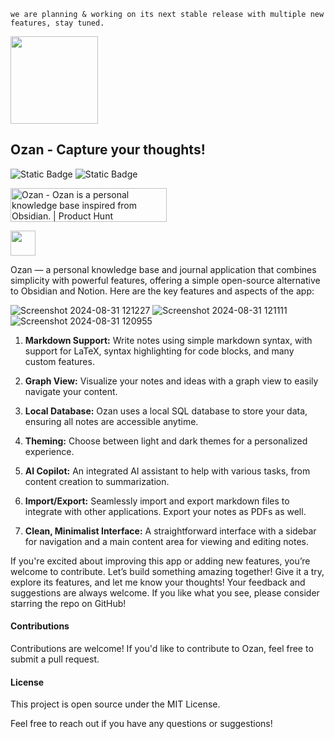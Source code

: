 `we are planning & working on its next stable release with multiple new features, stay tuned.`

<img src="https://github.com/imrofayel/Ozan/assets/134688534/c246ede8-dee9-4bcb-a339-c4b57fca85f7" height="140" weight="140">

## Ozan - Capture your thoughts!

![Static Badge](https://shields.io/badge/Open%20Source-071e27) ![Static Badge](https://shields.io/badge/Windows-blue)

<a href="https://www.producthunt.com/posts/ozan?embed=true&utm_source=badge-featured&utm_medium=badge&utm_souce=badge-ozan" target="_blank"><img src="https://api.producthunt.com/widgets/embed-image/v1/featured.svg?post_id=485313&theme=light" alt="Ozan - Ozan&#0032;is&#0032;a&#0032;personal&#0032;knowledge&#0032;base&#0032;inspired&#0032;from&#0032;Obsidian&#0046; | Product Hunt" style="width: 250px; height: 54px;" width="250" height="54" /></a>

<a href="https://github.com/imrofayel/Ozan/releases/tag/Windows"><img src="https://github.com/user-attachments/assets/9c531f25-86ad-4400-95a0-cba58c69529f" height="40" weight="40"></a>

Ozan — a personal knowledge base and journal application that combines simplicity with powerful features, offering a simple open-source alternative to Obsidian and Notion. Here are the key features and aspects of the app:

![Screenshot 2024-08-31 121227](https://github.com/user-attachments/assets/59526d43-ba3c-4810-9393-360bc34a0a59)
![Screenshot 2024-08-31 121111](https://github.com/user-attachments/assets/0a1202d5-0c12-47d0-a0e4-c9d1488b333b)
![Screenshot 2024-08-31 120955](https://github.com/user-attachments/assets/a469c96d-c076-4b8c-8e75-3d1a434977be)

1. **Markdown Support:** Write notes using simple markdown syntax, with support for LaTeX, syntax highlighting for code blocks, and many custom features.

2. **Graph View:** Visualize your notes and ideas with a graph view to easily navigate your content.

3. **Local Database:** Ozan uses a local SQL database to store your data, ensuring all notes are accessible anytime.

4. **Theming:** Choose between light and dark themes for a personalized experience.

5. **AI Copilot:** An integrated AI assistant to help with various tasks, from content creation to summarization.

6. **Import/Export:** Seamlessly import and export markdown files to integrate with other applications. Export your notes as PDFs as well.

7. **Clean, Minimalist Interface:** A straightforward interface with a sidebar for navigation and a main content area for viewing and editing notes.

If you're excited about improving this app or adding new features, you’re welcome to contribute. Let’s build something amazing together! Give it a try, explore its features, and let me know your thoughts! Your feedback and suggestions are always welcome. If you like what you see, please consider starring the repo on GitHub!

#### Contributions

Contributions are welcome! If you'd like to contribute to Ozan, feel free to submit a pull request.

#### License

This project is open source under the MIT License.

Feel free to reach out if you have any questions or suggestions!
